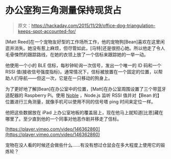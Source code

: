 # 办公室狗三角测量保持现货占

> 原文：<https://hackaday.com/2015/11/29/office-dog-triangulation-keeps-spot-accounted-for/>

[Matt Reed]在一个宠物友好型的工作场所工作，他的宠物狗[Bean]喜欢在这里闲逛并消失。她没有惹上麻烦，但尽管如此，[马特]还是很担心她。所以他走了令人毛骨悚然的跟踪路线，在她的衣领上放了一个信标来跟踪她的一举一动。

他使用一个小的 BLE 信标，每秒钟轮询一次信号，发出一个唯一的 ID 码和一个 RSSI 值(接收信号强度指标)。通常情况下，信标被放置在一个固定的位置，以帮助人们导航——但这一次，它是在一只移动的狗身上。

为了更好地了解[Bean]在办公室中的位置，[Matt]在办公室周围设置了三个带蓝牙适配器的 Raspberry Pi。使用 [Noble](https://github.com/sandeepmistry/noble) ，Node.js 监听 RSSI 值并对【Bean 的】位置进行三角测量，就像手机可以使用不同的信号塔 ping 时间来定位一样。

他把这些数据放在 iPad 上办公室地板的覆盖层上，现在他马上就知道[比恩]藏在哪里了。至少直到他的一个同事对他恶作剧并移走了信标。

[https://player.vimeo.com/video/146362860](https://player.vimeo.com/video/146362860)

宠物在没人看的时候还会做些什么……有没有想过仓鼠会在多大程度上使用它的锻炼轮？